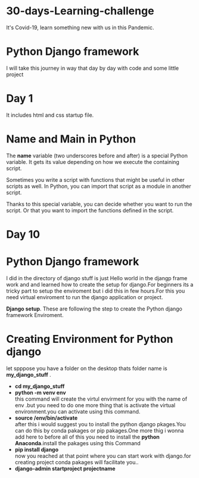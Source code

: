 # 30-days-Learning-challenge
It's Covid-19, learn something new with us in this Pandemic.

# Python Django framework
I will take this journey in way that day by day with code and some little project 

# Day 1
It includes html and css startup file. 

# Name and Main in Python
The __name__ variable (two underscores before and after) is a special Python variable. It gets its value depending on how we execute the containing script.

Sometimes you write a script with functions that might be useful in other scripts as well. In Python, you can import that script as a module in another script.

Thanks to this special variable, you can decide whether you want to run the script. Or that you want to import the functions defined in the script.

# Day 10
# Python Django framework
I did in the directory of django stuff is just Hello world in the djangp frame work and and learned how to create the setup
for django.For beginners its a tricky part to setup the enviroment but i did this in few hours.For this you need virtual 
enviroment to run the django application or project.

**Django setup**.
These are following the step to create the Python django framework Enviroment.

# Creating Environment for Python django
let spppose you have a folder on the desktop thats folder name is __my_django_stuff__ .
* __cd my_django_stuff__
* __python -m venv env__  
this command will create the virtul envirment for you with the name of env .but you need to do one more thing that is
activate the virtual environment.you can activate using this command.  
* __source /env/bin/activate__  
after this i would suggest you  to install the python django pkages.You can do this by conda pakages or pip pakages.One
more thig i wonna add here to before all of this you need to install the **python Anaconda**.install the pakages using this Command
* __pip install django__   
now you reached at that point where you can start work with django.for creating project conda pakages will facilitate you..
* __django-admin startproject projectname__
  


